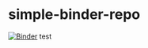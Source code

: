 # simple-binder-repo

[![Binder](https://notebooks-test.gesis.org/badge_logo.svg)](https://notebooks-test.gesis.org/v2/gh/bitnik/simple-binder-repo/master)
test
